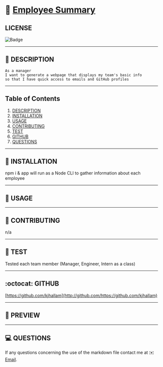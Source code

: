 
# 🔗 [Employee Summary](git@github.com:kjhallam/10_employee_summary.git)

## LICENSE

![Badge](https://img.shields.io/badge/license-MIT-brightgreen)

---

## 📓 DESCRIPTION

```
As a manager
I want to generate a webpage that displays my team's basic info
so that I have quick access to emails and GitHub profiles
```

---

## Table of Contents

  1. [DESCRIPTION](#description)
  2. [INSTALLATION](#installation)
  3. [USAGE](#usage)
  4. [CONTRIBUTING](#contributing)
  5. [TEST](#test)
  6. [GITHUB](#github)
  7. [QUESTIONS](#questions)
  
---

## 📓 INSTALLATION

npm i & app will run as a Node CLI to gather information about each employee

---

## 📓 USAGE

---

## 📓 CONTRIBUTING

n/a

---

## 📓 TEST

Tested each team member (Manager, Engineer, Intern as a class)

---

## :octocat: GITHUB

[https://github.com/kjhallam](http://github.com/https://github.com/kjhallam)

---

## 🎥 PREVIEW

---

## 💻 QUESTIONS

If any questions concerning the use of the markdown file contact me at ✉️ [Email](kjhallam321@gmail.com).
